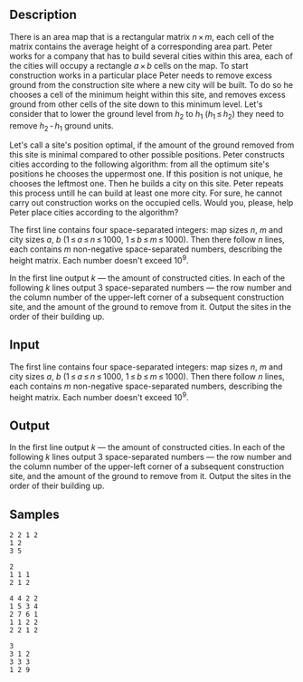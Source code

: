 ## Description

<div><p>There is an area map that is a rectangular matrix <span class="tex-span"><i>n</i> × <i>m</i></span>, each cell of the matrix contains the average height of a corresponding area part. Peter works for a company that has to build several cities within this area, each of the cities will occupy a rectangle <span class="tex-span"><i>a</i> × <i>b</i></span> cells on the map. To start construction works in a particular place Peter needs to remove excess ground from the construction site where a new city will be built. To do so he chooses a cell of the minimum height within this site, and removes excess ground from other cells of the site down to this minimum level. Let's consider that to lower the ground level from <span class="tex-span"><i>h</i><sub class="lower-index">2</sub></span> to <span class="tex-span"><i>h</i><sub class="lower-index">1</sub></span> (<span class="tex-span"><i>h</i><sub class="lower-index">1</sub> ≤ <i>h</i><sub class="lower-index">2</sub></span>) they need to remove <span class="tex-span"><i>h</i><sub class="lower-index">2</sub> - <i>h</i><sub class="lower-index">1</sub></span> ground units.</p><p>Let's call a site's position optimal, if the amount of the ground removed from this site is minimal compared to other possible positions. Peter constructs cities according to the following algorithm: from all the optimum site's positions he chooses the uppermost one. If this position is not unique, he chooses the leftmost one. Then he builds a city on this site. Peter repeats this process untill he can build at least one more city. For sure, he cannot carry out construction works on the occupied cells. Would you, please, help Peter place cities according to the algorithm? </p></div><div class="input-specification"><p>The first line contains four space-separated integers: map sizes <span class="tex-span"><i>n</i></span>, <span class="tex-span"><i>m</i></span> and city sizes <span class="tex-span"><i>a</i></span>, <span class="tex-span"><i>b</i></span> (<span class="tex-span">1 ≤ <i>a</i> ≤ <i>n</i> ≤ 1000</span>, <span class="tex-span">1 ≤ <i>b</i> ≤ <i>m</i> ≤ 1000</span>). Then there follow <span class="tex-span"><i>n</i></span> lines, each contains <span class="tex-span"><i>m</i></span> non-negative space-separated numbers, describing the height matrix. Each number doesn't exceed <span class="tex-span">10<sup class="upper-index">9</sup></span>. </p></div><div class="output-specification"><p>In the first line output <span class="tex-span"><i>k</i></span> — the amount of constructed cities. In each of the following <span class="tex-span"><i>k</i></span> lines output 3 space-separated numbers — the row number and the column number of the upper-left corner of a subsequent construction site, and the amount of the ground to remove from it. Output the sites in the order of their building up.</p></div>


## Input

<p>The first line contains four space-separated integers: map sizes <span class="tex-span"><i>n</i></span>, <span class="tex-span"><i>m</i></span> and city sizes <span class="tex-span"><i>a</i></span>, <span class="tex-span"><i>b</i></span> (<span class="tex-span">1 ≤ <i>a</i> ≤ <i>n</i> ≤ 1000</span>, <span class="tex-span">1 ≤ <i>b</i> ≤ <i>m</i> ≤ 1000</span>). Then there follow <span class="tex-span"><i>n</i></span> lines, each contains <span class="tex-span"><i>m</i></span> non-negative space-separated numbers, describing the height matrix. Each number doesn't exceed <span class="tex-span">10<sup class="upper-index">9</sup></span>. </p>


## Output

<p>In the first line output <span class="tex-span"><i>k</i></span> — the amount of constructed cities. In each of the following <span class="tex-span"><i>k</i></span> lines output 3 space-separated numbers — the row number and the column number of the upper-left corner of a subsequent construction site, and the amount of the ground to remove from it. Output the sites in the order of their building up.</p>


## Samples

```input1
2 2 1 2
1 2
3 5

```

```output1
2
1 1 1
2 1 2

```






```input2
4 4 2 2
1 5 3 4
2 7 6 1
1 1 2 2
2 2 1 2

```

```output2
3
3 1 2
3 3 3
1 2 9

```



